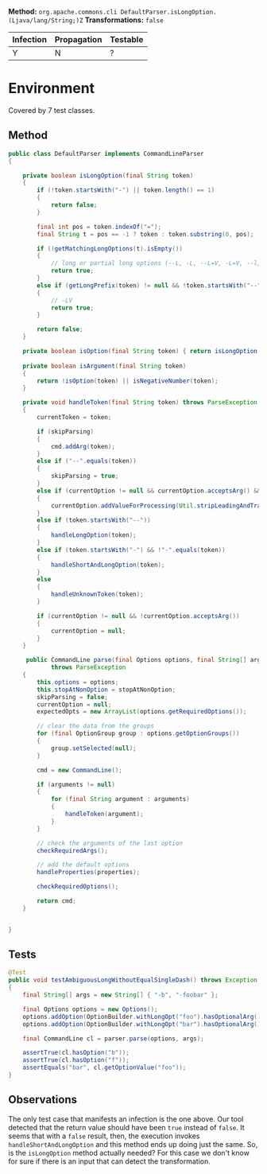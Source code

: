 **Method:** `org.apache.commons.cli	DefaultParser.isLongOption.(Ljava/lang/String;)Z`
**Transformations:** `false`

| Infection | Propagation | Testable |
|-----------|-------------|----------|
| Y         | N           | ?        |

# Environment

Covered by 7 test classes.

## Method

```Java
public class DefaultParser implements CommandLineParser
{

    private boolean isLongOption(final String token)
    {
        if (!token.startsWith("-") || token.length() == 1)
        {
            return false;
        }

        final int pos = token.indexOf("=");
        final String t = pos == -1 ? token : token.substring(0, pos);

        if (!getMatchingLongOptions(t).isEmpty())
        {
            // long or partial long options (--L, -L, --L=V, -L=V, --l, --l=V)
            return true;
        }
        else if (getLongPrefix(token) != null && !token.startsWith("--"))
        {
            // -LV
            return true;
        }

        return false;
    }

    private boolean isOption(final String token) { return isLongOption(token) || isShortOption(token); }
    
    private boolean isArgument(final String token)
    {
        return !isOption(token) || isNegativeNumber(token);
    }

    private void handleToken(final String token) throws ParseException
    {
        currentToken = token;

        if (skipParsing)
        {
            cmd.addArg(token);
        }
        else if ("--".equals(token))
        {
            skipParsing = true;
        }
        else if (currentOption != null && currentOption.acceptsArg() && isArgument(token))
        {
            currentOption.addValueForProcessing(Util.stripLeadingAndTrailingQuotes(token));
        }
        else if (token.startsWith("--"))
        {
            handleLongOption(token);
        }
        else if (token.startsWith("-") && !"-".equals(token))
        {
            handleShortAndLongOption(token);
        }
        else
        {
            handleUnknownToken(token);
        }

        if (currentOption != null && !currentOption.acceptsArg())
        {
            currentOption = null;
        }
    }

     public CommandLine parse(final Options options, final String[] arguments, final Properties properties, final boolean stopAtNonOption)
            throws ParseException
    {
        this.options = options;
        this.stopAtNonOption = stopAtNonOption;
        skipParsing = false;
        currentOption = null;
        expectedOpts = new ArrayList(options.getRequiredOptions());

        // clear the data from the groups
        for (final OptionGroup group : options.getOptionGroups())
        {
            group.setSelected(null);
        }

        cmd = new CommandLine();

        if (arguments != null)
        {
            for (final String argument : arguments)
            {
                handleToken(argument);
            }
        }

        // check the arguments of the last option
        checkRequiredArgs();

        // add the default options
        handleProperties(properties);

        checkRequiredOptions();

        return cmd;
    }


}

```

## Tests

```Java
@Test
public void testAmbiguousLongWithoutEqualSingleDash() throws Exception
{
    final String[] args = new String[] { "-b", "-foobar" };

    final Options options = new Options();
    options.addOption(OptionBuilder.withLongOpt("foo").hasOptionalArg().create('f'));
    options.addOption(OptionBuilder.withLongOpt("bar").hasOptionalArg().create('b'));

    final CommandLine cl = parser.parse(options, args);

    assertTrue(cl.hasOption("b"));
    assertTrue(cl.hasOption("f"));
    assertEquals("bar", cl.getOptionValue("foo"));
}
```

## Observations

The only test case that manifests an infection is the one above. Our tool detected
that the return value should have been `true` instead of `false`. It seems that
with a `false` result, then, the execution invokes `handleShortAndLongOption`
and this method ends up doing just the same.
So, is the `isLongOption` method actually needed?
For this case we don't know for sure if there is an input that can detect the 
transformation.